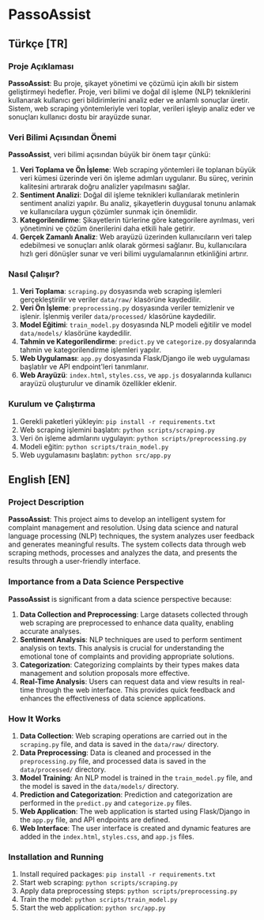 # PassoAssist

## Türkçe [TR]

### Proje Açıklaması

**PassoAssist**: Bu proje, şikayet yönetimi ve çözümü için akıllı bir sistem geliştirmeyi hedefler. Proje, veri bilimi ve doğal dil işleme (NLP) tekniklerini kullanarak kullanıcı geri bildirimlerini analiz eder ve anlamlı sonuçlar üretir. Sistem, web scraping yöntemleriyle veri toplar, verileri işleyip analiz eder ve sonuçları kullanıcı dostu bir arayüzde sunar.

### Veri Bilimi Açısından Önemi

**PassoAssist**, veri bilimi açısından büyük bir önem taşır çünkü:

1. **Veri Toplama ve Ön İşleme**: Web scraping yöntemleri ile toplanan büyük veri kümesi üzerinde veri ön işleme adımları uygulanır. Bu süreç, verinin kalitesini artırarak doğru analizler yapılmasını sağlar.
2. **Sentiment Analizi**: Doğal dil işleme teknikleri kullanılarak metinlerin sentiment analizi yapılır. Bu analiz, şikayetlerin duygusal tonunu anlamak ve kullanıcılara uygun çözümler sunmak için önemlidir.
3. **Kategorilendirme**: Şikayetlerin türlerine göre kategorilere ayrılması, veri yönetimini ve çözüm önerilerini daha etkili hale getirir.
4. **Gerçek Zamanlı Analiz**: Web arayüzü üzerinden kullanıcıların veri talep edebilmesi ve sonuçları anlık olarak görmesi sağlanır. Bu, kullanıcılara hızlı geri dönüşler sunar ve veri bilimi uygulamalarının etkinliğini artırır.

### Nasıl Çalışır?

1. **Veri Toplama**: `scraping.py` dosyasında web scraping işlemleri gerçekleştirilir ve veriler `data/raw/` klasörüne kaydedilir.
2. **Veri Ön İşleme**: `preprocessing.py` dosyasında veriler temizlenir ve işlenir. İşlenmiş veriler `data/processed/` klasörüne kaydedilir.
3. **Model Eğitimi**: `train_model.py` dosyasında NLP modeli eğitilir ve model `data/models/` klasörüne kaydedilir.
4. **Tahmin ve Kategorilendirme**: `predict.py` ve `categorize.py` dosyalarında tahmin ve kategorilendirme işlemleri yapılır.
5. **Web Uygulaması**: `app.py` dosyasında Flask/Django ile web uygulaması başlatılır ve API endpoint'leri tanımlanır.
6. **Web Arayüzü**: `index.html`, `styles.css`, ve `app.js` dosyalarında kullanıcı arayüzü oluşturulur ve dinamik özellikler eklenir.

### Kurulum ve Çalıştırma

1. Gerekli paketleri yükleyin: `pip install -r requirements.txt`
2. Web scraping işlemini başlatın: `python scripts/scraping.py`
3. Veri ön işleme adımlarını uygulayın: `python scripts/preprocessing.py`
4. Modeli eğitin: `python scripts/train_model.py`
5. Web uygulamasını başlatın: `python src/app.py`

## English [EN]

### Project Description

**PassoAssist**: This project aims to develop an intelligent system for complaint management and resolution. Using data science and natural language processing (NLP) techniques, the system analyzes user feedback and generates meaningful results. The system collects data through web scraping methods, processes and analyzes the data, and presents the results through a user-friendly interface.

### Importance from a Data Science Perspective

**PassoAssist** is significant from a data science perspective because:

1. **Data Collection and Preprocessing**: Large datasets collected through web scraping are preprocessed to enhance data quality, enabling accurate analyses.
2. **Sentiment Analysis**: NLP techniques are used to perform sentiment analysis on texts. This analysis is crucial for understanding the emotional tone of complaints and providing appropriate solutions.
3. **Categorization**: Categorizing complaints by their types makes data management and solution proposals more effective.
4. **Real-Time Analysis**: Users can request data and view results in real-time through the web interface. This provides quick feedback and enhances the effectiveness of data science applications.

### How It Works

1. **Data Collection**: Web scraping operations are carried out in the `scraping.py` file, and data is saved in the `data/raw/` directory.
2. **Data Preprocessing**: Data is cleaned and processed in the `preprocessing.py` file, and processed data is saved in the `data/processed/` directory.
3. **Model Training**: An NLP model is trained in the `train_model.py` file, and the model is saved in the `data/models/` directory.
4. **Prediction and Categorization**: Prediction and categorization are performed in the `predict.py` and `categorize.py` files.
5. **Web Application**: The web application is started using Flask/Django in the `app.py` file, and API endpoints are defined.
6. **Web Interface**: The user interface is created and dynamic features are added in the `index.html`, `styles.css`, and `app.js` files.

### Installation and Running

1. Install required packages: `pip install -r requirements.txt`
2. Start web scraping: `python scripts/scraping.py`
3. Apply data preprocessing steps: `python scripts/preprocessing.py`
4. Train the model: `python scripts/train_model.py`
5. Start the web application: `python src/app.py`
